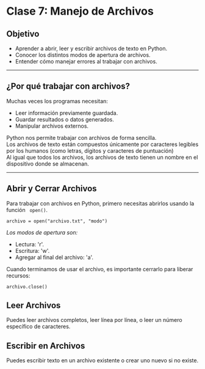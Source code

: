 # Clase 7: Manejo de Archivos

## Objetivo

- Aprender a abrir, leer y escribir archivos de texto en Python.
- Conocer los distintos modos de apertura de archivos.
- Entender cómo manejar errores al trabajar con archivos.

---

## ¿Por qué trabajar con archivos?

Muchas veces los programas necesitan:

- Leer información previamente guardada.
- Guardar resultados o datos generados.
- Manipular archivos externos.

Python nos permite trabajar con archivos de forma sencilla.  
Los archivos de texto están compuestos únicamente por caracteres legibles por los humanos (como letras, dígitos y caracteres de puntuación)  
Al igual que todos los archivos, los archivos de texto tienen un nombre en el dispositivo donde se almacenan.

---

## Abrir y Cerrar Archivos

Para trabajar con archivos en Python, primero necesitas abrirlos usando la función ``` open()```.
```
archivo = open("archivo.txt", "modo")
```

*Los modos de apertura son:*   
- Lectura: 'r'.
- Escritura: 'w'.
- Agregar al final del archivo: 'a'.

Cuando terminamos de usar el archivo, es importante cerrarlo para liberar recursos:   
```
archivo.close()
```   

## Leer Archivos

Puedes leer archivos completos, leer línea por línea, o leer un número específico de caracteres.


## Escribir en Archivos

Puedes escribir texto en un archivo existente o crear uno nuevo si no existe.